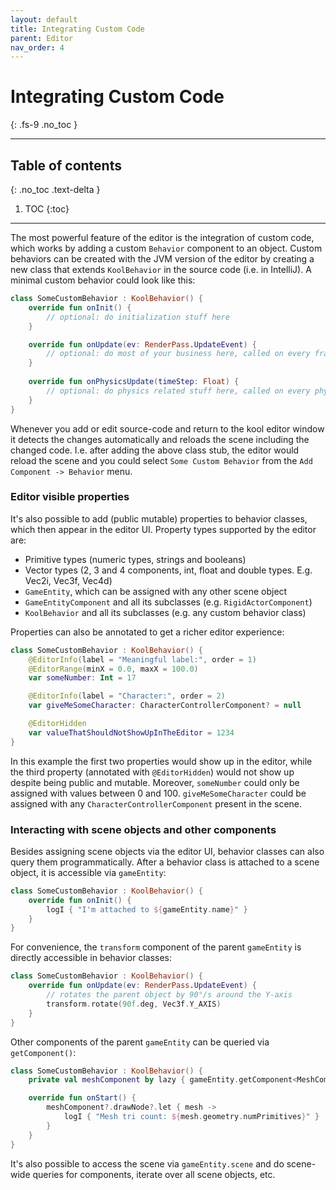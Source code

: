 ```yaml
---
layout: default
title: Integrating Custom Code
parent: Editor
nav_order: 4
---
```


# Integrating Custom Code
{: .fs-9 .no_toc }

---

## Table of contents
{: .no_toc .text-delta }

1. TOC
{:toc}

---

The most powerful feature of the editor is the integration of custom code, which works by adding a custom `Behavior`
component to an object. Custom behaviors can be created with the JVM version of the editor by creating a new class
that extends `KoolBehavior` in the source code (i.e. in IntelliJ). A minimal custom behavior could look like this:

```kotlin
class SomeCustomBehavior : KoolBehavior() {
    override fun onInit() {
        // optional: do initialization stuff here 
    }

    override fun onUpdate(ev: RenderPass.UpdateEvent) {
        // optional: do most of your business here, called on every frame
    }
    
    override fun onPhysicsUpdate(timeStep: Float) {
        // optional: do physics related stuff here, called on every physics step
    }
}
```

Whenever you add or edit source-code and return to the kool editor window it detects the changes automatically and
reloads the scene including the changed code. I.e. after adding the above class stub, the editor would reload the
scene and you could select `Some Custom Behavior` from the `Add Component -> Behavior` menu.

### Editor visible properties
It's also possible to add (public mutable) properties to behavior classes, which then appear in the editor UI.
Property types supported by the editor are:

- Primitive types (numeric types, strings and booleans)
- Vector types (2, 3 and 4 components, int, float and double types. E.g. Vec2i, Vec3f, Vec4d)
- `GameEntity`, which can be assigned with any other scene object 
- `GameEntityComponent` and all its subclasses (e.g. `RigidActorComponent`)
- `KoolBehavior` and all its subclasses (e.g. any custom behavior class)

Properties can also be annotated to get a richer editor experience:

```kotlin
class SomeCustomBehavior : KoolBehavior() {
    @EditorInfo(label = "Meaningful label:", order = 1)
    @EditorRange(minX = 0.0, maxX = 100.0)
    var someNumber: Int = 17

    @EditorInfo(label = "Character:", order = 2)
    var giveMeSomeCharacter: CharacterControllerComponent? = null

    @EditorHidden
    var valueThatShouldNotShowUpInTheEditor = 1234
}
```
In this example the first two properties would show up in the editor, while the third property (annotated with
`@EditorHidden`) would not show up despite being public and mutable. Moreover, `someNumber` could only be assigned
with values between 0 and 100. `giveMeSomeCharacter` could be assigned with any `CharacterControllerComponent`
present in the scene.

### Interacting with scene objects and other components
Besides assigning scene objects via the editor UI, behavior classes can also query them programmatically. After
a behavior class is attached to a scene object, it is accessible via `gameEntity`:
```kotlin
class SomeCustomBehavior : KoolBehavior() {
    override fun onInit() {
        logI { "I'm attached to ${gameEntity.name}" }
    }
}
```


For convenience, the `transform` component of the parent `gameEntity` is directly accessible in behavior classes:
```kotlin
class SomeCustomBehavior : KoolBehavior() {
    override fun onUpdate(ev: RenderPass.UpdateEvent) {
        // rotates the parent object by 90°/s around the Y-axis
        transform.rotate(90f.deg, Vec3f.Y_AXIS)
    }
}
```


Other components of the parent `gameEntity` can be queried via `getComponent()`:
```kotlin
class SomeCustomBehavior : KoolBehavior() {
    private val meshComponent by lazy { gameEntity.getComponent<MeshComponent>() }

    override fun onStart() {
        meshComponent?.drawNode?.let { mesh ->
            logI { "Mesh tri count: ${mesh.geometry.numPrimitives}" }
        }
    }
}
```

It's also possible to access the scene via `gameEntity.scene` and do scene-wide queries for components, iterate
over all scene objects, etc.
